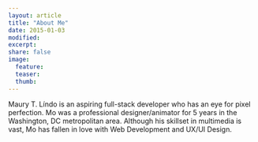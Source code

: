 ```yaml
---
layout: article
title: "About Me"
date: 2015-01-03
modified: 
excerpt: 
share: false
image:
  feature: 
  teaser: 
  thumb: 
---
```


Maury T. Líndo is an aspiring full-stack developer who has an eye for pixel perfection. Mo was a professional designer/animator for 5 years in the Washington, DC metropolitan area. Although his skillset in multimedia is vast, Mo has fallen in love with Web Development and UX/UI Design.